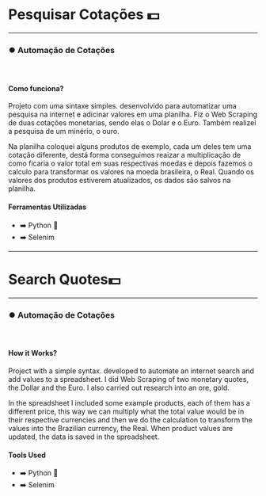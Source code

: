   <h1>Pesquisar Cotações 💵</h1>
  <hr>
  <h3>⏺️ Automação de Cotações</h3>
  <br>

  <h4>Como funciona?</h4>
  <p>
     Projeto com uma sintaxe simples. desenvolvido para automatizar uma pesquisa na internet e adicinar valores em uma planilha. Fiz o Web Scraping de duas cotações monetarias, sendo elas o Dolar e o Euro. Também realizei a pesquisa de um minério, o ouro.
  
Na planilha coloquei alguns produtos de exemplo, cada um deles tem uma cotação diferente, destá forma conseguimos reaizar a multiplicação de como ficaria o valor total em suas respectivas moedas e depois fazemos o calculo para transformar os valores na moeda brasileira, o Real.
Quando os valores dos produtos estiverem atualizados, os dados são salvos na planilha.
  </p>

  <h4>Ferramentas Utilizadas</h4>
  <ul>
      <li>➡️ Python 🐍</li>
      <li>➡️ Selenim</li>
  </ul>

<hr>

  <h1>Search Quotes💵</h1>
  <hr>
  <h3>⏺️ Automação de Cotações</h3>
  <br>

  <h4>How it Works?</h4>
  <p>
     Project with a simple syntax. developed to automate an internet search and add values ​​to a spreadsheet. I did Web Scraping of two monetary quotes, the Dollar and the Euro. I also carried out research into an ore, gold.
  
In the spreadsheet I included some example products, each of them has a different price, this way we can multiply what the total value would be in their respective currencies and then we do the calculation to transform the values ​​into the Brazilian currency, the Real.
When product values ​​are updated, the data is saved in the spreadsheet.
  </p>

  <h4>Tools Used</h4>
  <ul>
      <li>➡️ Python 🐍</li>
      <li>➡️ Selenim</li>
  </ul>
